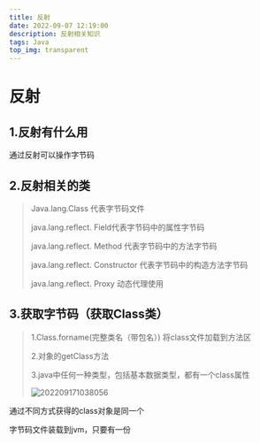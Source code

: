 ```yaml
---
title: 反射
date: 2022-09-07 12:19:00
description: 反射相关知识
tags: Java
top_img: transparent
---
```


# 反射

## 1.反射有什么用

通过反射可以操作字节码

## 2.反射相关的类

> Java.lang.Class 代表字节码文件
>
> java.lang.reflect. Field代表字节码中的属性字节码
>
> java.lang.reflect. Method 代表字节码中的方法字节码
>
> java.lang.reflect. Constructor<T> 代表字节码中的构造方法字节码
>
> java.lang.reflect. Proxy  动态代理使用

## 3.获取字节码（获取Class类）

>1.Class.forname(完整类名（带包名）)  将class文件加载到方法区
>
>
>
>2.对象的getClass方法
>
>
>
>3.java中任何一种类型，包括基本数据类型，都有一个class属性
>
>![202209171038056](https://s2.loli.net/2023/04/27/IKN7b2yoHxlaq4E.png)



通过不同方式获得的class对象是同一个

字节码文件装载到jvm，只要有一份